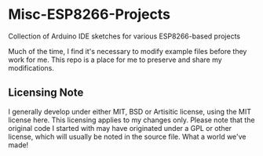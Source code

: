 # Misc-ESP8266-Projects
Collection of Arduino IDE sketches for various ESP8266-based projects

Much of the time, I find it's necessary to modify example files before they work for me. This repo is a place for me to preserve and share my modifications. 

## Licensing Note
I generally develop under either MIT, BSD or Artisitic license, using the MIT license here. This licensing applies to my changes only. Please note that the original code I started with may have originated under a GPL or other license, which will usually be noted in the source file. What a world we've made!
